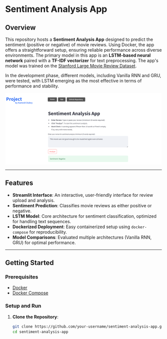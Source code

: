 # Sentiment Analysis App

## Overview

This repository hosts a **Sentiment Analysis App** designed to predict the sentiment (positive or negative) of movie reviews. Using Docker, the app offers a straightforward setup, ensuring reliable performance across diverse environments. The primary model in this app is an **LSTM-based neural network** paired with a **TF-IDF vectorizer** for text preprocessing. The app's model was trained on the [Stanford Large Movie Review Dataset](http://ai.stanford.edu/~amaas/data/sentiment/aclImdb_v1.tar.gz).

In the development phase, different models, including Vanilla RNN and GRU, were tested, with LSTM emerging as the most effective in terms of performance and stability.

![app-snapshot](imgs/app-snapshot.png)

---

## Features

- **Streamlit Interface**: An interactive, user-friendly interface for review upload and analysis.
- **Sentiment Prediction**: Classifies movie reviews as either positive or negative.
- **LSTM Model**: Core architecture for sentiment classification, optimized for handling text sequences.
- **Dockerized Deployment**: Easy containerized setup using `docker-compose` for reproducibility.
- **Model Comparisons**: Evaluated multiple architectures (Vanilla RNN, GRU) for optimal performance.

---

## Getting Started

### Prerequisites

- [Docker](https://docs.docker.com/get-docker/)
- [Docker Compose](https://docs.docker.com/compose/install/)

### Setup and Run

1. **Clone the Repository**:

   ```bash
   git clone https://github.com/your-username/sentiment-analysis-app.git
   cd sentiment-analysis-app
